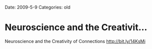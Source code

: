 Date: 2009-5-9
Categories: old

# Neuroscience and the Creativit...

Neuroscience and the Creativity of Connections <a href="http://bit.ly/14KsMi" rel="nofollow">http://bit.ly/14KsMi</a>
